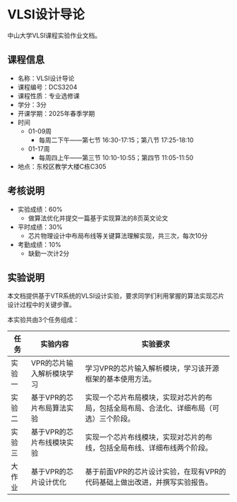 # VLSI设计导论

中山大学VLSI课程实验作业文档。

## 课程信息
* 名称：VLSI设计导论
* 课程编号：DCS3204
* 课程性质：专业选修课
* 学分：3分
* 开课学期：2025年春季学期
* 时间
  * 01-09周
    * 每周二下午——第七节 16:30-17:15；第八节 17:25-18:10
  * 01-17周
    * 每周四上午——第三节 10:10-10:55；第四节 11:05-11:50
* 地点：东校区教学大楼C栋C305

## 考核说明
* 实验成绩：60%
  * 做算法优化并提交一篇基于实现算法的8页英文论文
* 平时成绩：30%
  * 芯片物理设计中布局布线等关键算法理解实现，共三次，每次10分
* 考勤成绩：10%
  * 缺勤一次计2分

## 实验说明

本文档提供基于VTR系统的VLSI设计实验，要求同学们利用掌握的算法实现芯片设计过程中的关键步骤。

本实验共由3个任务组成：

| 任务 | 实验内容 | 实验要求 |
| ---- | -------- | -------- |
| 实验一 | VPR的芯片输入解析模块学习 | 学习VPR的芯片输入解析模块，学习该开源框架的基本使用方法。 |
| 实验二 | 基于VPR的芯片布局算法实验 | 实现一个芯片布局模块，实现对芯片的布局，包括全局布局、合法化、详细布局（可选）三个阶段。 |
| 实验三 | 基于VPR的芯片布线模块实验 | 实现一个芯片布线模块，实现对芯片的布线，包括全局布线、详细布线两个阶段。 |
| 大作业 | 基于VPR的芯片设计优化 | 基于前面VPR的芯片设计实验，在现有VPR的代码基础上做出改进，并撰写实验报告。 |
